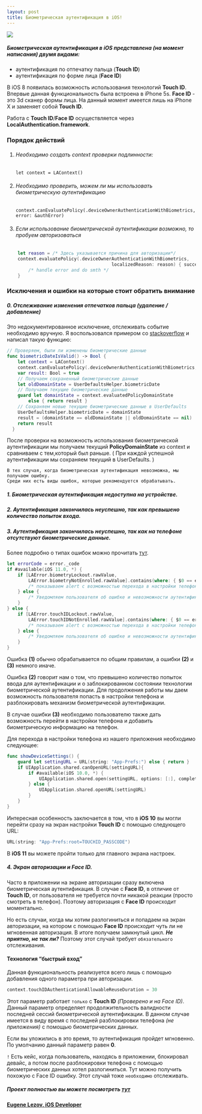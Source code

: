 ```yaml
---
layout: post
title: Биометрическая аутентификация в iOS!
---
```


![][LOGO]
##### Биометрическая аутентификация в iOS представлена (на момент написания) двумя видами:
* аутентификация по отпечатку пальца (**Touch ID**)
* аутентификация по форме лица (**Face ID**)

В iOS 8 появилась возможность использования технологий **Touch ID**. Впервые данная функциональность была встроена в iPhone 5s. 
**Face ID** - это 3d сканер формы лица. На данный момент имеется лишь на iPhone X и заменяет собой **Touch ID**.

Работа с **Touch ID**/**Face ID** осуществляется через **LocalAuthentication.framework**.

### Порядок действий
1. ###### Необходимо создать context проверки подлинности:

    ```let context = LAContext()```
2. ###### Необходимо проверить, можем ли мы использовать биометрическую аутентификацию 
    ```context.canEvaluatePolicy(.deviceOwnerAuthenticationWithBiometrics, error: &authError)```
3. ###### Если использование биометрической аутентификации возможно, то пробуем авторизоваться

``` swift
    let reason = /* Здесь указывается причина для авторизации*/
    context.evaluatePolicy(.deviceOwnerAuthenticationWithBiometrics,
                                       localizedReason: reason) { success, evaluateError in
    	/* handle error and do smth */
    }
```
    
### Исключения и ошибки на которые стоит обратить внимание

##### 0. Отслеживание изменения отпечатков пальца (удаление / добавление)
Это недокументированное исключение, отслеживать событие необходимо вручную.
Я воспользовался примером со [stackoverflow][SOFA] и написал такую функцию:
``` swift
// Проверяем, были ли изменены биометрические данные
func biometricDateIsValid() -> Bool {
    let context = LAContext()
    context.canEvaluatePolicy(.deviceOwnerAuthenticationWithBiometrics, error: nil)
    var result: Bool = true
    // Получаем сохраненный биометрические данные
    let oldDomainState = UserDefaultsHelper.biometricDate
    // Получаем текущие биометрические данные
    guard let domainState = context.evaluatedPolicyDomainState
        else { return result }
    // Сохраняем новые текущие биометрические данные в UserDefaults
    UserDefaultsHelper.biometricDate = domainState
    result = (domainState == oldDomainState || oldDomainState == nil)
    return result
  }
```
После проверки на возможность использования биометрической аутентификации мы получаем текущий **PolicyDomainState** из context и сравниваем с тем,который был раньше. ( При каждой успешной аутентификации мы сохраняем текущий в UserDefaults. )

    В тех случая, когда биометрическая аутентификация невозможна, мы получаем ошибку. 
    Среди них есть виды ошибок, которые рекомендуется обрабатывать.

##### 1. Биометрическая аутентификация недоступна на устройстве.
##### 2. Аутентификация закончилась неуспешно, так как превышено количество попыток входа.
##### 3. Аутентификация закончилась неуспешно, так как на телефоне отсутствуют биометрические данные.
Более подробно о типах ошибок можно прочитать [тут][ERRORCODE].
``` swift
let errorCode = error._code
if #available(iOS 11.0, *) {
    if [LAError.biometryLockout.rawValue,
        LAError.biometryNotEnrolled.rawValue].contains(where: { $0 == errorCode }) {
        /* показываем alert с возможностью перехода в настройки телефона */
    } else {
        /* Уведомляем пользователя об ошибке и невозможности аутентификации*/
    }
} else {
    if [LAError.touchIDLockout.rawValue,
        LAError.touchIDNotEnrolled.rawValue].contains(where: { $0 == errorCode }) {
        /* показываем alert с возможностью перехода в настройки телефона */
    } else {
        /* Уведомляем пользователя об ошибке и невозможности аутентификации*/
    }
}
```
Ошибка **(1)** обычно обрабатывается по общим правилам, а ошибки **(2)**  и **(3)** немного иначе.

Ошибка **(2)** говорит нам о том, что превышено количество попыток ввода для аутентификации и о заблокированном состоянии технологии биометрической аутентификации. Для продолжения работы мы даем возможность пользователя попасть в настройки телефона и разблокировать механизм биометрической аутентификации.

В случае ошибки **(3)** необходимо пользователю также дать возможность перейти в настройки телефона и добавить биометрическую информацию на телефон.

Для перехода в настройки телефона из нашего приложения необходимо следующее:
``` swift
func showDeviceSettings() {
    guard let settingURL = URL(string: "App-Prefs:") else { return }    
    if UIApplication.shared.canOpenURL(settingURL){
        if #available(iOS 10.0, *) {
            UIApplication.shared.open(settingURL, options: [:], completionHandler: nil)
        } else {
            UIApplication.shared.openURL(settingURL)
        }
    }
}
```

Интересная особенность заключается в том, что в **iOS 10** вы могли перейти сразу на экран настройки **Touch ID** с помощью следующего URL:
``` swift 
URL(string: "App-Prefs:root=TOUCHID_PASSCODE") 
```
В **iOS 11** вы можете пройти только для главного экрана настроек.

##### 4. Экран авторизации и Face ID.

Часто в приложении на экране авторизации сразу включена биометрическая аутентификация. В случае c **Face ID**, в отличие от **Touch ID**, от пользователя не требуется почти никакой реакции (просто смотреть в телефон). Поэтому авторизация с **Face ID** происходит моментально. 

Но есть случаи, когда мы хотим разлогиниться и попадаем на экран авторизации,  на котором с помощью **Face ID** происходит чуть ли не мгновенная авторизация. В итоге получаем замкнутый цикл. ***Не приятно, не так ли?*** Поэтому этот случай требует `обязательного` отслеживания.

#### Технология “быстрый вход”

Данная функциональность реализуется всего лишь с помощью добавления одного параметра при авторизации.
``` swift
context.touchIDAuthenticationAllowableReuseDuration = 30
```
Этот параметр работает `только` с  **Touch ID** *(Проверено и на Face ID)*.
Данный параметр определяет продолжительность валидности последней сессий биометрической аутентификации. В данном случае имеется в виду время с последней разблокировки телефона *(не приложения)* с помощью биометрических данных.

Если вы уложились в это время, то аутентификация пройдет мгновенно.
По умолчанию данный параметр равен **0**.

`!` Есть кейс, когда пользователь, находясь в приложении, блокировал девайс, а потом после разблокировки телефона с помощью биометрических данных хотел разлогиниться. Тут можно получить похожую с Face ID ошибку. Этот случай тоже `необходимо` отслеживать.

##### Проект полностью вы можете посмотреть [тут][PROJECT]

[**Eugene Lezov, iOS Developer**][PROFILE_GITHUB]

[//]: # (These are reference links used in the body of this note and get stripped out when the markdown processor does its job. There is no need to format nicely because it shouldn't be seen. Thanks SO - http://stackoverflow.com/questions/4823468/store-comments-in-markdown-syntax)

   [LOGO]: <https://www.intego.com/mac-security-blog/wp-content/uploads/2017/10/Touch-ID-vs-Face-ID.png>
   [SOFA]: <https://stackoverflow.com/questions/25669172/ios8-touchid-detection-if-fingerprint-was-added>
   [ERRORCODE]: <https://developer.apple.com/documentation/localauthentication/laerror/code>
   [PROFILE_GITHUB]: <https://github.com/ELezov>
   [PROJECT]: <https://github.com/ELezov/iOS-BiometricLocalAuth/tree/develop>
